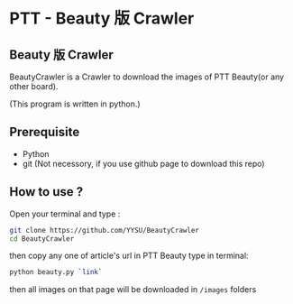 # PTT - Beauty 版 Crawler

## Beauty 版 Crawler
BeautyCrawler is a Crawler to download the images of PTT Beauty(or any other board).

(This program is written in python.)

## Prerequisite
- Python
- git (Not necessory, if you use github page to download this repo)

## How to use ?
Open your terminal and type :
```bash
git clone https://github.com/YYSU/BeautyCrawler
cd BeautyCrawler
```
then copy any one of article's url in PTT Beauty
type in terminal:
```bash
python beauty.py `link`
```       
then all images on that page will be downloaded in `/images` folders
